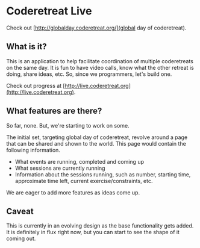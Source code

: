 # Coderetreat Live

Check out [http://globalday.coderetreat.org/](global day of coderetreat).

## What is it?
This is an application to help facilitate coordination of multiple coderetreats on the same day. It is fun to have video calls, know what the other retreat is doing, share ideas, etc. So, since we programmers, let's build one.

Check out progress at [http://live.coderetreat.org](http://live.coderetreat.org).

## What features are there?
So far, none. But, we're starting to work on some.

The initial set, targeting global day of coderetreat, revolve around a page that can be shared and shown to the world. This page would contain the following information.

* What events are running, completed and coming up
* What sessions are currently running
* Information about the sessions running, such as number, starting time, approximate time left, current exercise/constraints, etc.

We are eager to add more features as ideas come up.

## Caveat
This is currently in an evolving design as the base functionality gets added. It is definitely in flux right now, but you can start to see the shape of it coming out.
